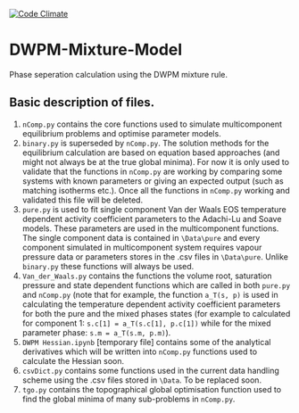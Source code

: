 [![Code Climate](https://codeclimate.com/github/Stefan-Endres/DWPM-Mixture-Model/badges/gpa.svg)](https://codeclimate.com/github/Stefan-Endres/DWPM-Mixture-Model)

# DWPM-Mixture-Model
Phase seperation calculation using the DWPM mixture rule.

## Basic description of files.
1. ```nComp.py``` contains the core functions used to simulate multicomponent equilibrium problems and optimise parameter models. 
2. ```binary.py``` is superseded by ```nComp.py```. The solution methods for the equilibrium calculation are based on equation based approaches (and might not always be at the true global minima). For now it is only used to validate that the functions in ```nComp.py``` are working by comparing some systems with known parameters or giving an expected output (such as matching isotherms etc.). Once all the functions in ```nComp.py``` working and validated this file will be deleted.
3. ```pure.py``` is used to fit single component Van der Waals EOS temperature dependent activity coefficient parameters to the Adachi-Lu and Soave models. These parameters are used in the multicomponent functions. The single component data is contained in ```\Data\pure``` and every component simulated in multicomponent system requires vapour pressure data or parameters stores in the .csv files in ```\Data\pure```. Unlike  ```binary.py``` these functions will always be used.
4. ```Van_der_Waals.py``` contains the functions the volume root, saturation pressure and state dependent functions which are called in both ```pure.py``` and ```nComp.py``` (note that for example, the function ```a_T(s, p)``` is used in calculating the temperature dependent activity coefficient parameters for both the pure and the mixed phases states (for example to calculated for component 1: ```s.c[1] = a_T(s.c[1], p.c[1])``` while for the mixed parameter phase: ```s.m = a_T(s.m, p.m)```).
5. ```DWPM Hessian.ipynb``` [temporary file] contains some of the analytical derivatives which will be written into ```nComp.py``` functions used to calculate the Hessian soon.
6. ```csvDict.py``` contains some functions used in the current data handling scheme using the .csv files stored in ```\Data```. To be replaced soon.
7. ```tgo.py``` contains the topographical global optimisation function used to find the global minima of many sub-problems in ```nComp.py```.
